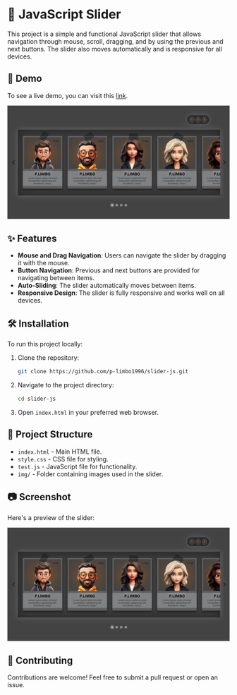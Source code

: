# 🎢 JavaScript Slider

This project is a simple and functional JavaScript slider that allows navigation through mouse, scroll, dragging, and by using the previous and next buttons. The slider also moves automatically and is responsive for all devices.

## 🚀 Demo

To see a live demo, you can visit this [link](https://p-limbo1996.github.io/slider-js/).

![Screenshot](img/screenshot.png)

## ✨ Features

- **Mouse and Drag Navigation**: Users can navigate the slider by dragging it with the mouse.
- **Button Navigation**: Previous and next buttons are provided for navigating between items.
- **Auto-Sliding**: The slider automatically moves between items.
- **Responsive Design**: The slider is fully responsive and works well on all devices.

## 🛠️ Installation

To run this project locally:

1. Clone the repository:
   ```bash
   git clone https://github.com/p-limbo1996/slider-js.git
   ```
2. Navigate to the project directory:
   ```bash
   cd slider-js
   ```
3. Open `index.html` in your preferred web browser.

## 📁 Project Structure

- `index.html` - Main HTML file.
- `style.css` - CSS file for styling.
- `test.js` - JavaScript file for functionality.
- `img/` - Folder containing images used in the slider.

## 📷 Screenshot

Here's a preview of the slider:

![Screenshot](img/screenshot.png)

## 🤝 Contributing

Contributions are welcome! Feel free to submit a pull request or open an issue.
